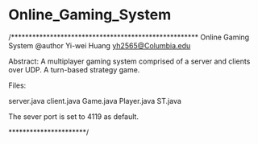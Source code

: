 Online_Gaming_System
====================
/*****************************************************
Online Gaming System
@author Yi-wei Huang
yh2565@Columbia.edu

Abstract:
A multiplayer gaming system comprised of a server and clients over UDP.
A turn-based strategy game.

Files:

server.java
client.java
Game.java
Player.java
ST.java


The sever port is set to 4119 as default.


**********************/
